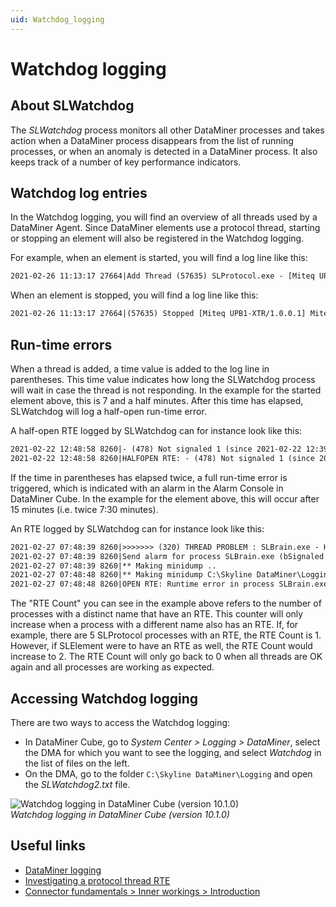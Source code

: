 ```yaml
---
uid: Watchdog_logging
---
```


# Watchdog logging

## About SLWatchdog

The *SLWatchdog* process monitors all other DataMiner processes and takes action when a DataMiner process disappears from the list of running processes, or when an anomaly is detected in a DataMiner process. It also keeps track of a number of key performance indicators.

## Watchdog log entries

In the Watchdog logging, you will find an overview of all threads used by a DataMiner Agent. Since DataMiner elements use a protocol thread, starting or stopping an element will also be registered in the Watchdog logging.

For example, when an element is started, you will find a log line like this:

```txt
2021-02-26 11:13:17 27664|Add Thread (57635) SLProtocol.exe - [Miteq UPB1-XTR/1.0.0.1] Miteq UPB1 UC - ProtocolThread [element 101/191] (time = 00:07:30)
```

When an element is stopped, you will find a log line like this:

```txt
2021-02-26 11:13:17 27664|(57635) Stopped [Miteq UPB1-XTR/1.0.0.1] Miteq UPB1 UC - ProtocolThread from SLProtocol.exe
```

## Run-time errors

When a thread is added, a time value is added to the log line in parentheses. This time value indicates how long the SLWatchdog process will wait in case the thread is not responding. In the example for the started element above, this is 7 and a half minutes. After this time has elapsed, SLWatchdog will log a half-open run-time error.

A half-open RTE logged by SLWatchdog can for instance look like this:

```txt
2021-02-22 12:48:58 8260|- (478) Not signaled 1 (since 2021-02-22 12:39:22): SLProtocol.exe - [Miteq UPB1-XTR/1.0.0.1] Miteq UPB1 UC - ProtocolThread
2021-02-22 12:48:58 8260|HALFOPEN RTE: - (478) Not signaled 1 (since 2021-02-22 12:39:22): SLProtocol.exe - [Miteq UPB1-XTR/1.0.0.1] Miteq UPB1 UC - ProtocolThread in Process: SLProtocol.exe for Thread: [Miteq UPB1-XTR/1.0.0.1] Miteq UPB1 UC - ProtocolThread notificationID created: 10753
```

If the time in parentheses has elapsed twice, a full run-time error is triggered, which is indicated with an alarm in the Alarm Console in DataMiner Cube. In the example for the element above, this will occur after 15 minutes (i.e. twice 7:30 minutes).

An RTE logged by SLWatchdog can for instance look like this:

```txt
2021-02-27 07:48:39 8260|>>>>>>> (320) THREAD PROBLEM : SLBrain.exe - Handle Notifications Thread
2021-02-27 07:48:39 8260|Send alarm for process SLBrain.exe (bSignaled = FALSE, bStopped = FALSE) for iCookie = 320 (RTE Count = 1)
2021-02-27 07:48:39 8260|** Making minidump ..
2021-02-27 07:48:48 8260|** Making minidump C:\Skyline DataMiner\Logging\MiniDump\2018_02_27 07_48_39_SLBrain.exe.zip finished.
2021-02-27 07:48:48 8260|OPEN RTE: Runtime error in process SLBrain.exe on agent MIEKED2 in Process: SLBrain.exe for Thread: Handle Notifications Thread with notificationID: 11395
```

The "RTE Count" you can see in the example above refers to the number of processes with a distinct name that have an RTE. This counter will only increase when a process with a different name also has an RTE. If, for example, there are 5 SLProtocol processes with an RTE, the RTE Count is 1. However, if SLElement were to have an RTE as well, the RTE Count would increase to 2. The RTE Count will only go back to 0 when all threads are OK again and all processes are working as expected.

## Accessing Watchdog logging

There are two ways to access the Watchdog logging:

- In DataMiner Cube, go to *System Center > Logging > DataMiner*, select the DMA for which you want to see the logging, and select *Watchdog* in the list of files on the left.
- On the DMA, go to the folder `C:\Skyline DataMiner\Logging` and open the *SLWatchdog2.txt* file.

![Watchdog logging in DataMiner Cube (version 10.1.0)](~/user-guide/images/watchdog-logging-1024x430.png)<br>
*Watchdog logging in DataMiner Cube (version 10.1.0)*

## Useful links

- [DataMiner logging](xref:DataMiner_logging)
- [Investigating a protocol thread RTE](xref:Investigating_a_protocol_thread_RTE)
- [Connector fundamentals > Inner workings > Introduction](xref:InnerWorkingsIntroduction)
